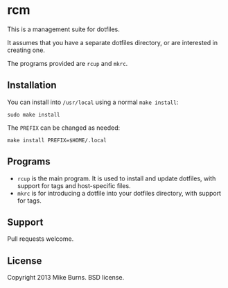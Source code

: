 rcm
===

This is a management suite for dotfiles.

It assumes that you have a separate dotfiles directory, or are
interested in creating one.

The programs provided are `rcup` and `mkrc`.

Installation
------------

You can install into `/usr/local` using a normal `make install`:

    sudo make install

The `PREFIX` can be changed as needed:

    make install PREFIX=$HOME/.local

Programs
--------

* `rcup` is the main program. It is used to install and update dotfiles,
  with support for tags and host-specific files.
* `mkrc` is for introducing a dotfile into your dotfiles directory, with
  support for tags.

Support
-------

Pull requests welcome.

License
-------

Copyright 2013 Mike Burns. BSD license.
